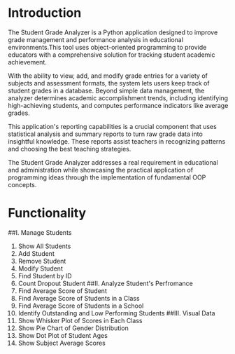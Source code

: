 # Introduction
The Student Grade Analyzer is a Python application designed to improve grade management and performance analysis in educational environments.This tool uses object-oriented programming to provide educators with a comprehensive solution for tracking student academic achievement. 

With the ability to view, add, and modify grade entries for a variety of subjects and assessment formats, the system lets users keep track of student grades in a database. Beyond simple data management, the analyzer determines academic accomplishment trends, including identifying high-achieving students, and computes performance indicators like average grades.

This application's reporting capabilities is a crucial component that uses statistical analysis and summary reports to turn raw grade data into insightful knowledge. These reports assist teachers in recognizing patterns and choosing the best teaching strategies. 

The Student Grade Analyzer addresses a real requirement in educational and administration while showcasing the practical application of programming ideas through the implementation of fundamental OOP concepts.

# Functionality
##I. Manage Students
  1. Show All Students
  2. Add Student
  3. Remove Student
  4. Modify Student
  5. Find Student by ID
  6. Count Dropout Student
##II. Analyze Student's Perfromance
  1. Find Average Score of Student
  2. Find Average Score of Students in a Class
  3. Find Average Score of Students in a School
  4. Identify Outstanding and Low Performing Students
##III. Visual Data
  1. Show Whisker Plot of Scores in Each Class
  2. Show Pie Chart of Gender Distribution
  3. Show Dot Plot of Student Ages
  4. Show Subject Average Scores
